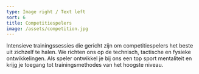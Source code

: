 ```yaml
---
type: Image right / Text left
sort: 6
title: Competitiespelers
image: /assets/competition.jpg
---
```

Intensieve trainingssessies die gericht zijn om competitiespelers het beste uit zichzelf te halen. We richten ons op de technisch, tactische en fysieke ontwikkelingen. Als speler ontwikkel je bij ons een top sport mentaliteit en krijg je toegang tot trainingsmethodes van het hoogste niveau.
